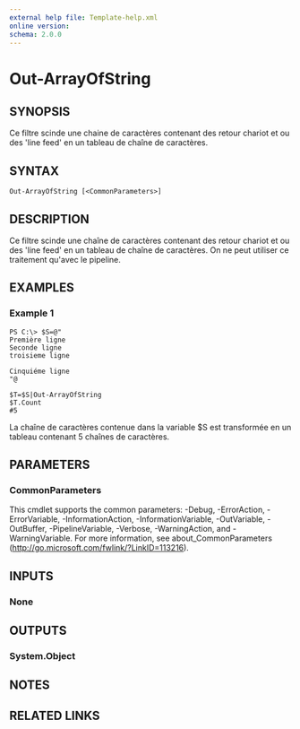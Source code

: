 ```yaml
---
external help file: Template-help.xml
online version: 
schema: 2.0.0
---
```


# Out-ArrayOfString

## SYNOPSIS
Ce filtre scinde une chaine de caractères contenant des retour chariot et ou des 'line feed' en un tableau de chaîne de caractères.

## SYNTAX

```
Out-ArrayOfString [<CommonParameters>]
```

## DESCRIPTION
Ce filtre scinde une chaîne de caractères contenant des retour chariot et ou des 'line feed' en un tableau de chaîne de caractères.
On ne peut utiliser ce traitement qu'avec le pipeline.

## EXAMPLES

### Example 1
```
PS C:\> $S=@"
Première ligne
Seconde ligne
troisieme ligne

Cinquiéme ligne
"@

$T=$S|Out-ArrayOfString
$T.Count
#5
```

La chaîne de caractères contenue dans la variable $S est transformée en un tableau contenant 5 chaînes de caractères.

## PARAMETERS

### CommonParameters
This cmdlet supports the common parameters: -Debug, -ErrorAction, -ErrorVariable, -InformationAction, -InformationVariable, -OutVariable, -OutBuffer, -PipelineVariable, -Verbose, -WarningAction, and -WarningVariable. For more information, see about_CommonParameters (http://go.microsoft.com/fwlink/?LinkID=113216).

## INPUTS

### None

## OUTPUTS

### System.Object

## NOTES

## RELATED LINKS

